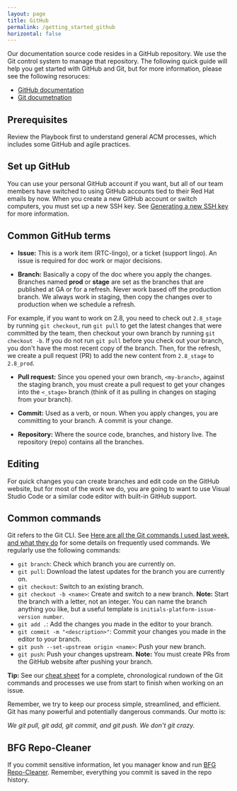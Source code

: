 ```yaml
---
layout: page
title: GitHub
permalink: /getting_started_github
horizontal: false
---
```


Our documentation source code resides in a GitHub repository. We use the Git control system to manage that repository. The following quick guide will help you get started with GitHub and Git, but for more information, please see the following resoruces:

- [GitHub documentation](https://docs.github.com/)
- [Git documetnation](https://git-scm.com/doc)

## Prerequisites

Review the Playbook first to understand general ACM processes, which includes some GitHub and agile practices.

## Set up GitHub

You can use your personal GitHub account if you want, but all of our team members have switched to using GitHub accounts tied to their Red Hat emails by now. When you create a new GitHub account or switch computers, you must set up a new SSH key. See [Generating a new SSH key](https://docs.github.com/en/authentication/connecting-to-github-with-ssh/generating-a-new-ssh-key-and-adding-it-to-the-ssh-agent) for more information.

## Common GitHub terms

- **Issue:** This is a work item (RTC-lingo), or a ticket (support lingo). An issue is required for doc work or major decisions.

- **Branch:** Basically a copy of the doc where you apply the changes. Branches named **prod** or **stage** are set as the branches that are published at GA or for a refresh. Never work based off the production branch. We always work in staging, then copy the changes over to production when we schedule a refresh.

For example, if you want to work on 2.8, you need to check out `2.8_stage` by running `git checkout`, run `git pull` to get the latest changes that were committed by the team, then checkout your own branch by running `git checkout -b`. If you do not run `git pull` before you check out your branch, you don't have the most recent copy of the branch. Then, for the refresh, we create a pull request (PR) to add the new content from `2.8_stage` to `2.8_prod`.
  
- **Pull request:** Since you opened your own branch, `<my-branch>`, against the staging branch, you must create a pull request to get your changes into the `<_stage>` branch (think of it as pulling in changes on staging from your branch).
  
- **Commit:** Used as a verb, or noun. When you apply changes, you are committing to your branch. A commit is your change.
  
- **Repository:** Where the source code, branches, and history live. The repository (repo) contains all the branches.

## Editing
   
For quick changes you can create branches and edit code on the GitHub website, but for most of the work we do, you are going to want to use Visual Studio Code or a similar code editor with built-in GitHub support.

## Common commands

Git refers to the Git CLI. See [Here are all the Git commands I used last week, and what they do](https://www.freecodecamp.org/news/git-cheat-sheet-and-best-practices-c6ce5321f52/) for some details on frequently used commands. We regularly use the following commands:

- `git branch`: Check which branch you are currently on. 
- `git pull`: Download the latest updates for the branch you are currently on.
- `git checkout`: Switch to an existing branch.
- `git checkout -b <name>`: Create and switch to a new branch.
   **Note:** Start the branch with a letter, not an integer. You can name the branch anything you like, but a useful template is `initials-platform-issue-version number`.
- `git add .`: Add the changes you made in the editor to your branch. 
- `git commit -m "<description>"`: Commit your changes you made in the editor to your branch. 
- `git push --set-upstream origin <name>`: Push your new branch.
- `git push`: Push your changes upstream.
   **Note:** You must create PRs from the GitHub website after pushing your branch.

**Tip:** See our [cheat sheet](cheat_github.md) for a complete, chronological rundown of the Git commands and processes we use from start to finish when working on an issue.

Remember, we try to keep our process simple, streamlined, and efficient. Git has many powerful and potentially dangerous commands. Our motto is:

_We git pull, git add, git commit, and git push. We don't git crazy._

## BFG Repo-Cleaner

If you commit sensitive information, let you manager know and run [BFG Repo-Cleaner](https://rtyley.github.io/bfg-repo-cleaner/). Remember, everything you commit is saved in the repo history.
